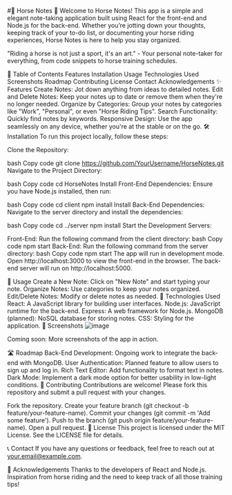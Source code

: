 #🐎 Horse Notes 🐎
Welcome to Horse Notes! This app is a simple and elegant note-taking application built using React for the front-end and Node.js for the back-end. Whether you’re jotting down your thoughts, keeping track of your to-do list, or documenting your horse riding experiences, Horse Notes is here to help you stay organized.

"Riding a horse is not just a sport, it's an art." - Your personal note-taker for everything, from code snippets to horse training schedules.

📑 Table of Contents
Features
Installation
Usage
Technologies Used
Screenshots
Roadmap
Contributing
License
Contact
Acknowledgements
✨ Features
Create Notes: Jot down anything from ideas to detailed notes.
Edit and Delete Notes: Keep your notes up to date or remove them when they're no longer needed.
Organize by Categories: Group your notes by categories like "Work", "Personal", or even "Horse Riding Tips".
Search Functionality: Quickly find notes by keywords.
Responsive Design: Use the app seamlessly on any device, whether you're at the stable or on the go.
🛠️ Installation
To run this project locally, follow these steps:

Clone the Repository:

bash
Copy code
git clone https://github.com/YourUsername/HorseNotes.git
Navigate to the Project Directory:

bash
Copy code
cd HorseNotes
Install Front-End Dependencies:
Ensure you have Node.js installed, then run:

bash
Copy code
cd client
npm install
Install Back-End Dependencies:
Navigate to the server directory and install the dependencies:

bash
Copy code
cd ../server
npm install
Start the Development Servers:

Front-End: Run the following command from the client directory:
bash
Copy code
npm start
Back-End: Run the following command from the server directory:
bash
Copy code
npm start
The app will run in development mode. Open http://localhost:3000 to view the front-end in the browser. The back-end server will run on http://localhost:5000.

🚀 Usage
Create a New Note: Click on "New Note" and start typing your note.
Organize Notes: Use categories to keep your notes organized.
Edit/Delete Notes: Modify or delete notes as needed.
🧰 Technologies Used
React: A JavaScript library for building user interfaces.
Node.js: JavaScript runtime for the back-end.
Express: A web framework for Node.js.
MongoDB (planned): NoSQL database for storing notes.
CSS: Styling for the application.
📸 Screenshots
![image](https://github.com/user-attachments/assets/b49cb17f-0693-45ca-bfec-423f8775f26d)

Coming soon: More screenshots of the app in action.

🛣️ Roadmap
Back-End Development: Ongoing work to integrate the back-end with MongoDB.
User Authentication: Planned feature to allow users to sign up and log in.
Rich Text Editor: Add functionality to format text in notes.
Dark Mode: Implement a dark mode option for better usability in low-light conditions.
🤝 Contributing
Contributions are welcome! Please fork this repository and submit a pull request with your changes.

Fork the repository.
Create your feature branch (git checkout -b feature/your-feature-name).
Commit your changes (git commit -m 'Add some feature').
Push to the branch (git push origin feature/your-feature-name).
Open a pull request.
📝 License
This project is licensed under the MIT License. See the LICENSE file for details.

📞 Contact
If you have any questions or feedback, feel free to reach out at your.email@example.com.

🙏 Acknowledgements
Thanks to the developers of React and Node.js.
Inspiration from horse riding and the need to keep track of all those training tips!
